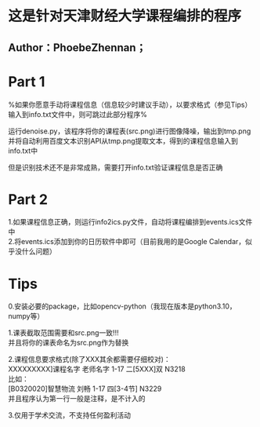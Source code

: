 # 这是针对天津财经大学课程编排的程序
## Author：PhoebeZhennan；


# Part 1

%如果你愿意手动将课程信息（信息较少时建议手动），以要求格式（参见Tips）输入到info.txt文件中，则可跳过此部分程序%

运行denoise.py，该程序将你的课程表(src.png)进行图像降噪，输出到tmp.png  
并将自动利用百度文本识别API从tmp.png提取文本，得到的课程信息输入到info.txt中	

但是识别技术还不是非常成熟，需要打开info.txt验证课程信息是否正确

# Part 2

1.如果课程信息正确，则运行info2ics.py文件，自动将课程编排到events.ics文件中  
2.将events.ics添加到你的日历软件中即可（目前我用的是Google Calendar，似乎没什么问题）  


# Tips
0.安装必要的package，比如opencv-python（我现在版本是python3.10，numpy等）  

1.课表截取范围需要和src.png一致!!!  
并且将你的课表命名为src.png作为替换

2.课程信息要求格式(除了XXX其余都需要仔细校对)：  
XXXXXXXXX]课程名字 老师名字 1-17 二[5XXX]双 N3218  
比如：  
[B0320020]智慧物流 刘畅 1-17 四[3-4节] N3229  
并且程序认为第一行一般是注释，是不计入的   

3.仅用于学术交流，不支持任何盈利活动  
